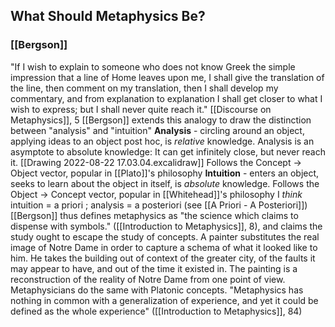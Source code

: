 
## What Should Metaphysics Be?
### [[Bergson]]
"If I wish to explain to someone who does not know Greek the simple impression that a line of Home leaves upon me, I shall give the translation of the line,  then comment on my translation, then I shall develop my commentary, and from explanation to explanation I shall get closer to what I wish to express; but I shall never quite reach it." [[Discourse on Metaphysics]], 5
	[[Bergson]] extends this analogy to draw the distinction between "analysis" and "intuition"
		**Analysis** - circling around an object, applying ideas to an object post hoc, is *relative* knowledge. Analysis is an asymptote to absolute knowledge: It can get infinitely close, but never reach it. [[Drawing 2022-08-22 17.03.04.excalidraw]]
			Follows the Concept -> Object vector, popular in [[Plato]]'s philosophy
		**Intuition** - enters an object, seeks to learn about the object in itself, is *absolute* knowledge.
			Follows the Object -> Concept vector, popular in [[Whitehead]]'s philosophy
		I *think* intuition = a priori ; analysis = a posteriori (see [[A Priori - A Posteriori]])
		[[Bergson]] thus defines metaphysics as "the science which claims to dispense with symbols." ([[Introduction to Metaphysics]], 8), and claims the study ought to escape the study of concepts.
			A painter substitutes the real image of Notre Dame in order to capture a schema of what it looked like to him. He takes the building out of context of the greater city, of the faults it may appear to have, and out of the time it existed in. The painting is a reconstruction of the reality of Notre Dame from one point of view. Metaphysicians do the same with Platonic concepts.
"Metaphysics has nothing in common with a generalization of experience, and yet it could be defined as the whole experience" ([[Introduction to Metaphysics]], 84)